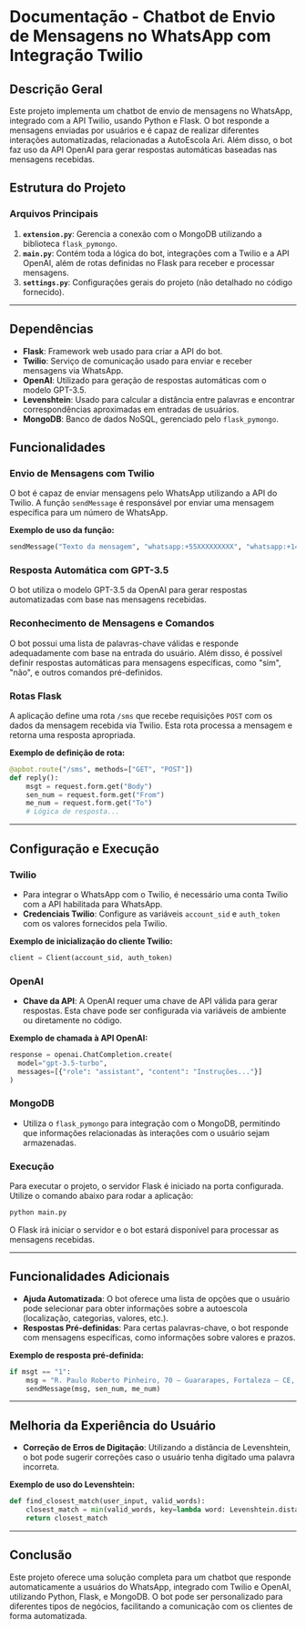 # Documentação - Chatbot de Envio de Mensagens no WhatsApp com Integração Twilio

## Descrição Geral
Este projeto implementa um chatbot de envio de mensagens no WhatsApp, integrado com a API Twilio, usando Python e Flask. O bot responde a mensagens enviadas por usuários e é capaz de realizar diferentes interações automatizadas, relacionadas a AutoEscola Ari. Além disso, o bot faz uso da API OpenAI para gerar respostas automáticas baseadas nas mensagens recebidas.

## Estrutura do Projeto

### Arquivos Principais
1. **`extension.py`**: Gerencia a conexão com o MongoDB utilizando a biblioteca `flask_pymongo`.
2. **`main.py`**: Contém toda a lógica do bot, integrações com a Twilio e a API OpenAI, além de rotas definidas no Flask para receber e processar mensagens.
3. **`settings.py`**: Configurações gerais do projeto (não detalhado no código fornecido).

---

## Dependências

- **Flask**: Framework web usado para criar a API do bot.
- **Twilio**: Serviço de comunicação usado para enviar e receber mensagens via WhatsApp.
- **OpenAI**: Utilizado para geração de respostas automáticas com o modelo GPT-3.5.
- **Levenshtein**: Usado para calcular a distância entre palavras e encontrar correspondências aproximadas em entradas de usuários.
- **MongoDB**: Banco de dados NoSQL, gerenciado pelo `flask_pymongo`.

## Funcionalidades

### Envio de Mensagens com Twilio
O bot é capaz de enviar mensagens pelo WhatsApp utilizando a API do Twilio. A função `sendMessage` é responsável por enviar uma mensagem específica para um número de WhatsApp.

**Exemplo de uso da função:**
```python
sendMessage("Texto da mensagem", "whatsapp:+55XXXXXXXXX", "whatsapp:+14155238886")
```

### Resposta Automática com GPT-3.5
O bot utiliza o modelo GPT-3.5 da OpenAI para gerar respostas automatizadas com base nas mensagens recebidas.

### Reconhecimento de Mensagens e Comandos
O bot possui uma lista de palavras-chave válidas e responde adequadamente com base na entrada do usuário. Além disso, é possível definir respostas automáticas para mensagens específicas, como "sim", "não", e outros comandos pré-definidos.

### Rotas Flask
A aplicação define uma rota `/sms` que recebe requisições `POST` com os dados da mensagem recebida via Twilio. Esta rota processa a mensagem e retorna uma resposta apropriada.

**Exemplo de definição de rota:**
```python
@apbot.route("/sms", methods=["GET", "POST"])
def reply():
    msgt = request.form.get("Body")
    sen_num = request.form.get("From")
    me_num = request.form.get("To")
    # Lógica de resposta...
```

---

## Configuração e Execução

### Twilio
- Para integrar o WhatsApp com o Twilio, é necessário uma conta Twilio com a API habilitada para WhatsApp.
- **Credenciais Twilio**: Configure as variáveis `account_sid` e `auth_token` com os valores fornecidos pela Twilio.
  
**Exemplo de inicialização do cliente Twilio:**
```python
client = Client(account_sid, auth_token)
```

### OpenAI
- **Chave da API**: A OpenAI requer uma chave de API válida para gerar respostas. Esta chave pode ser configurada via variáveis de ambiente ou diretamente no código.

**Exemplo de chamada à API OpenAI:**
```python
response = openai.ChatCompletion.create(
  model="gpt-3.5-turbo",  
  messages=[{"role": "assistant", "content": "Instruções..."}]
)
```

### MongoDB
- Utiliza o `flask_pymongo` para integração com o MongoDB, permitindo que informações relacionadas às interações com o usuário sejam armazenadas.

### Execução
Para executar o projeto, o servidor Flask é iniciado na porta configurada. Utilize o comando abaixo para rodar a aplicação:
```bash
python main.py
```

O Flask irá iniciar o servidor e o bot estará disponível para processar as mensagens recebidas.

---

## Funcionalidades Adicionais

- **Ajuda Automatizada**: O bot oferece uma lista de opções que o usuário pode selecionar para obter informações sobre a autoescola (localização, categorias, valores, etc.).
- **Respostas Pré-definidas**: Para certas palavras-chave, o bot responde com mensagens específicas, como informações sobre valores e prazos.

**Exemplo de resposta pré-definida:**
```python
if msgt == "1":
    msg = "R. Paulo Roberto Pinheiro, 70 – Guararapes, Fortaleza – CE, 60810-100"
    sendMessage(msg, sen_num, me_num)
```

---

## Melhoria da Experiência do Usuário

- **Correção de Erros de Digitação**: Utilizando a distância de Levenshtein, o bot pode sugerir correções caso o usuário tenha digitado uma palavra incorreta.
  
**Exemplo de uso do Levenshtein:**
```python
def find_closest_match(user_input, valid_words):
    closest_match = min(valid_words, key=lambda word: Levenshtein.distance(user_input, word))
    return closest_match
```

---

## Conclusão
Este projeto oferece uma solução completa para um chatbot que responde automaticamente a usuários do WhatsApp, integrado com Twilio e OpenAI, utilizando Python, Flask, e MongoDB. O bot pode ser personalizado para diferentes tipos de negócios, facilitando a comunicação com os clientes de forma automatizada.
